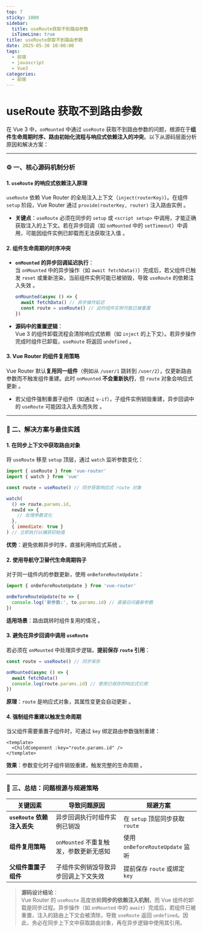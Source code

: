 ```yaml
---
top: 7
sticky: 1000
sidebar:
  title: useRoute获取不到路由参数
  isTimeLine: true
title: useRoute获取不到路由参数
date: 2025-05-30 10:00:00
tags:
  - 前端
  - javascript
  - Vue3
categories:
  - 前端
---
```


# useRoute 获取不到路由参数

在 Vue 3 中，`onMounted` 中通过 `useRoute` 获取不到路由参数的问题，根源在于**组件生命周期时序、路由初始化流程与响应式依赖注入的冲突**。以下从源码层面分析原因和解决方案：

---

### ⚙️ 一、核心源码机制分析

#### 1. **`useRoute` 的响应式依赖注入原理**

`useRoute` 依赖 Vue Router 的全局注入上下文（`inject(routerKey)`）。在组件 `setup` 阶段，Vue Router 通过 `provide(routerKey, router)` 注入路由实例 。

- **关键点**：`useRoute` 必须在同步的 `setup` 或 `<script setup>` 中调用，才能正确获取注入的上下文。若在异步回调（如 `onMounted` 中的 `setTimeout`）中调用，可能因组件实例已卸载而无法获取注入值 。

#### 2. **组件生命周期的时序冲突**

- **`onMounted` 的异步回调延迟执行**：  
  当 `onMounted` 中的异步操作（如 `await fetchData()`）完成后，若父组件已触发 `reset` 或重新渲染，当前组件实例可能已被销毁，导致 `useRoute` 的依赖注入失效 。
  ```javascript
  onMounted(async () => {
    await fetchData() // 异步操作延迟
    const route = useRoute() // 此时组件实例可能已被重置
  })
  ```
- **源码中的重置逻辑**：  
  Vue 3 的组件卸载流程会清除响应式依赖（如 `inject` 的上下文）。若异步操作完成时组件已卸载，`useRoute` 将返回 `undefined` 。

#### 3. **Vue Router 的组件复用策略**

Vue Router 默认**复用同一组件**（例如从 `/user/1` 跳转到 `/user/2`），仅更新路由参数而不触发组件重建。此时 `onMounted` **不会重新执行**，但 `route` 对象会响应式更新 。

- 若父组件强制重置子组件（如通过 `v-if`），子组件实例销毁重建，异步回调中的 `useRoute` 可能因注入丢失而失败 。

---

### 🔧 二、解决方案与最佳实践

#### 1. **在同步上下文中获取路由对象**

将 `useRoute` 移至 `setup` 顶层，通过 `watch` 监听参数变化：

```javascript
import { useRoute } from 'vue-router'
import { watch } from 'vue'

const route = useRoute() // 同步获取响应式 route 对象

watch(
  () => route.params.id,
  newId => {
    // 处理参数变化
  },
  { immediate: true }
) // 立即执行以捕获初始值
```

**优势**：避免依赖异步时序，直接利用响应式系统 。

#### 2. **使用导航守卫替代生命周期钩子**

对于同一组件内的参数更新，使用 `onBeforeRouteUpdate`：

```javascript
import { onBeforeRouteUpdate } from 'vue-router'

onBeforeRouteUpdate(to => {
  console.log('新参数:', to.params.id) // 直接访问最新参数
})
```

**适用场景**：路由跳转时组件复用的情况 。

#### 3. **避免在异步回调中调用 `useRoute`**

若必须在 `onMounted` 中处理异步逻辑，**提前保存 `route` 引用**：

```javascript
const route = useRoute() // 同步保存

onMounted(async () => {
  await fetchData()
  console.log(route.params.id) // 使用已保存的响应式引用
})
```

**原理**：`route` 是响应式对象，其属性变更会自动更新 。

#### 4. **强制组件重建以触发生命周期**

当父组件需要重置子组件时，可通过 `key` 绑定路由参数强制重建：

```vue
<template>
  <ChildComponent :key="route.params.id" />
</template>
```

**效果**：参数变化时子组件销毁重建，触发完整的生命周期 。

---

### 💎 三、总结：问题根源与规避策略

| **关键因素**                | **导致问题原因**                       | **规避方案**                    |
| --------------------------- | -------------------------------------- | ------------------------------- |
| **`useRoute` 依赖注入丢失** | 异步回调执行时组件实例已销毁           | 在 `setup` 顶层同步获取 `route` |
| **组件复用策略**            | `onMounted` 不重复触发，参数更新无感知 | 使用 `onBeforeRouteUpdate` 监听 |
| **父组件重置子组件**        | 子组件实例销毁导致异步回调上下文失效   | 提前保存 `route` 或绑定 `key`   |

> **源码设计结论**：  
> Vue Router 的 `useRoute` 高度依赖**同步的依赖注入机制**，而 Vue 组件的卸载是同步过程。异步操作（如 `onMounted` 中的 `await`）完成后，若组件已被重置，注入的路由上下文会被清除，导致 `useRoute` 返回 `undefined`。因此，务必在同步上下文中获取路由对象，再在异步逻辑中使用其引用。

